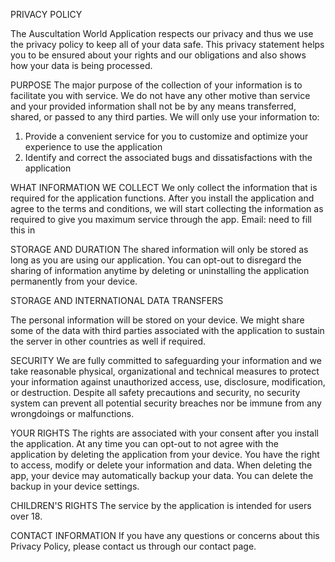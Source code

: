 PRIVACY POLICY

The Auscultation World Application respects our privacy and thus we use the privacy policy to keep all of your data safe. This privacy statement helps you to be ensured about your rights and our obligations and also shows how your data is being processed.  

 PURPOSE
The major purpose of the collection of your information is to facilitate you with service. We do not have any other motive than service and your provided information shall not be by any means transferred, shared, or passed to any third parties. We will only use your information to: 
1. Provide a convenient service for you to customize and optimize your experience to use the application
2. Identify and correct the associated bugs and dissatisfactions with the application 

WHAT INFORMATION WE COLLECT 
We only collect the information that is required for the application functions. After you install the application and agree to the terms and conditions, we will start collecting the information as required to give you maximum service through the app. 
Email: need to fill this in 

STORAGE AND DURATION 
The shared information will only be stored as long as you are using our application. You can opt-out to disregard the sharing of information anytime by deleting or uninstalling the application permanently from your device.

STORAGE AND INTERNATIONAL DATA TRANSFERS 

The personal information will be stored on your device. We might share some of the data with third parties associated with the application to sustain the server in other countries as well if required.

SECURITY
We are fully committed to safeguarding your information and we take reasonable physical, organizational and technical measures to protect your information against unauthorized access, use, disclosure, modification, or destruction. Despite all safety precautions and security, no security system can prevent all potential security breaches nor be immune from any wrongdoings or malfunctions. 

YOUR RIGHTS 
The rights are associated with your consent after you install the application. At any time you can opt-out to not agree with the application by deleting the application from your device. You have the right to access, modify or delete your information and data. When deleting the app, your device may automatically backup your data. You can delete the backup in your device settings. 

CHILDREN'S RIGHTS 
The service by the application is intended for users over 18.

CONTACT INFORMATION 
If you have any questions or concerns about this Privacy Policy, please contact us through our contact page. 
